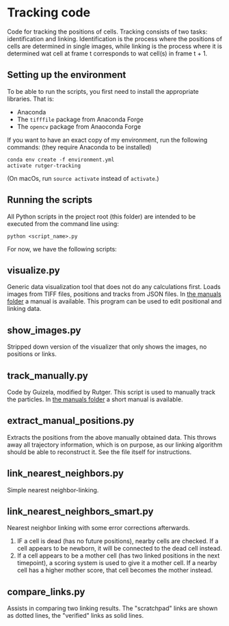 Tracking code
=============

Code for tracking the positions of cells. Tracking consists of two tasks: identification and linking. Identification
is the process where the positions of cells are determined in single images, while linking is the process where it is
determined wat cell at frame t corresponds to wat cell(s) in frame t + 1.


Setting up the environment
--------------------------
To be able to run the scripts, you first need to install the appropriate libraries. That is:

* Anaconda
* The `tifffile` package from Anaconda Forge
* The `opencv` package from Anaoconda Forge 

If you want to have an exact copy of my environment, run the following commands: (they require
Anaconda to be installed)

    conda env create -f environment.yml
    activate rutger-tracking

(On macOs, run `source activate` instead of `activate`.)


Running the scripts
-------------------

All Python scripts in the project root (this folder) are intended to be executed from the command line
using:

    python <script_name>.py
   
For now, we have the following scripts:


visualize.py
------------
Generic data visualization tool that does not do any calculations first. Loads images from TIFF files, positions and
tracks from JSON files. In [the manuals folder](manuals/VISUALIZER.md) a manual is available. This program can be used
to edit positional and linking data.


show_images.py
--------------
Stripped down version of the visualizer that only shows the images, no positions or links.


track_manually.py
-----------------
Code by Guizela, modified by Rutger. This script is used to manually track the particles. In
[the manuals folder](manuals/TRACK_MANUALLY.md) a short manual is available.


extract_manual_positions.py
---------------------------
Extracts the positions from the above manually obtained data. This throws away all trajectory information, which is on
purpose, as our linking algorithm should be able to reconstruct it. See the file itself for instructions.


link_nearest_neighbors.py
-------------------------
Simple nearest neighbor-linking.


link_nearest_neighbors_smart.py
-------------------------------
Nearest neighbor linking with some error corrections afterwards.

1. IF a cell is dead (has no future positions), nearby cells are checked. If a cell appears to be newborn, it will
   be connected to the dead cell instead.
2. If a cell appears to be a mother cell (has two linked positions in the next timepoint), a scoring system is used to
   give it a mother cell. If a nearby cell has a higher mother score, that cell becomes the mother instead.


compare_links.py
----------------
Assists in comparing two linking results. The "scratchpad" links are shown as dotted lines, the "verified" links as
solid lines.
